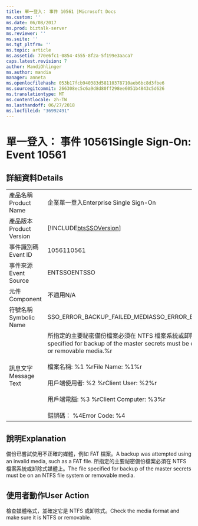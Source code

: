 ```yaml
---
title: 單一登入： 事件 10561 |Microsoft Docs
ms.custom: ''
ms.date: 06/08/2017
ms.prod: biztalk-server
ms.reviewer: ''
ms.suite: ''
ms.tgt_pltfrm: ''
ms.topic: article
ms.assetid: 770e6fc1-0854-4555-8f2a-5f199e3aaca7
caps.latest.revision: 7
author: MandiOhlinger
ms.author: mandia
manager: anneta
ms.openlocfilehash: 053b17fcb940383d58110378710aeb6bc8d3fbe6
ms.sourcegitcommit: 266308ec5c6a9d8d80ff298ee6051b4843c5d626
ms.translationtype: MT
ms.contentlocale: zh-TW
ms.lasthandoff: 06/27/2018
ms.locfileid: "36992491"
---
```

# <a name="single-sign-on-event-10561"></a><span data-ttu-id="8a4d6-102">單一登入： 事件 10561</span><span class="sxs-lookup"><span data-stu-id="8a4d6-102">Single Sign-On: Event 10561</span></span>
## <a name="details"></a><span data-ttu-id="8a4d6-103">詳細資料</span><span class="sxs-lookup"><span data-stu-id="8a4d6-103">Details</span></span>  
  
|                 |                                                                                                                                                                                                                                 |
|-----------------|---------------------------------------------------------------------------------------------------------------------------------------------------------------------------------------------------------------------------------|
|  <span data-ttu-id="8a4d6-104">產品名稱</span><span class="sxs-lookup"><span data-stu-id="8a4d6-104">Product Name</span></span>   |                                                                                                    <span data-ttu-id="8a4d6-105">企業單一登入</span><span class="sxs-lookup"><span data-stu-id="8a4d6-105">Enterprise Single Sign-On</span></span>                                                                                                    |
| <span data-ttu-id="8a4d6-106">產品版本</span><span class="sxs-lookup"><span data-stu-id="8a4d6-106">Product Version</span></span> |                                                                                   [!INCLUDE[btsSSOVersion](../includes/btsssoversion-md.md)]                                                                                    |
|    <span data-ttu-id="8a4d6-107">事件識別碼</span><span class="sxs-lookup"><span data-stu-id="8a4d6-107">Event ID</span></span>     |                                                                                                              <span data-ttu-id="8a4d6-108">10561</span><span class="sxs-lookup"><span data-stu-id="8a4d6-108">10561</span></span>                                                                                                              |
|  <span data-ttu-id="8a4d6-109">事件來源</span><span class="sxs-lookup"><span data-stu-id="8a4d6-109">Event Source</span></span>   |                                                                                                             <span data-ttu-id="8a4d6-110">ENTSSO</span><span class="sxs-lookup"><span data-stu-id="8a4d6-110">ENTSSO</span></span>                                                                                                              |
|    <span data-ttu-id="8a4d6-111">元件</span><span class="sxs-lookup"><span data-stu-id="8a4d6-111">Component</span></span>    |                                                                                                               <span data-ttu-id="8a4d6-112">不適用</span><span class="sxs-lookup"><span data-stu-id="8a4d6-112">N/A</span></span>                                                                                                               |
|  <span data-ttu-id="8a4d6-113">符號名稱</span><span class="sxs-lookup"><span data-stu-id="8a4d6-113">Symbolic Name</span></span>  |                                                                                                  <span data-ttu-id="8a4d6-114">SSO_ERROR_BACKUP_FAILED_MEDIA</span><span class="sxs-lookup"><span data-stu-id="8a4d6-114">SSO_ERROR_BACKUP_FAILED_MEDIA</span></span>                                                                                                  |
|  <span data-ttu-id="8a4d6-115">訊息文字</span><span class="sxs-lookup"><span data-stu-id="8a4d6-115">Message Text</span></span>   | <span data-ttu-id="8a4d6-116">所指定的主要祕密備份檔案必須在 NTFS 檔案系統或卸除式 media.%r</span><span class="sxs-lookup"><span data-stu-id="8a4d6-116">The file specified for backup of the master secrets must be on an NTFS file system or removable media.%r</span></span><br /><br /> <span data-ttu-id="8a4d6-117">檔案名稱: %1 %r</span><span class="sxs-lookup"><span data-stu-id="8a4d6-117">File Name: %1%r</span></span><br /><br /> <span data-ttu-id="8a4d6-118">用戶端使用者: %2 %r</span><span class="sxs-lookup"><span data-stu-id="8a4d6-118">Client User: %2%r</span></span><br /><br /> <span data-ttu-id="8a4d6-119">用戶端電腦: %3 %r</span><span class="sxs-lookup"><span data-stu-id="8a4d6-119">Client Computer: %3%r</span></span><br /><br /> <span data-ttu-id="8a4d6-120">錯誤碼： %4</span><span class="sxs-lookup"><span data-stu-id="8a4d6-120">Error Code: %4</span></span> |
  
## <a name="explanation"></a><span data-ttu-id="8a4d6-121">說明</span><span class="sxs-lookup"><span data-stu-id="8a4d6-121">Explanation</span></span>  
 <span data-ttu-id="8a4d6-122">備份已嘗試使用不正確的媒體，例如 FAT 檔案。</span><span class="sxs-lookup"><span data-stu-id="8a4d6-122">A backup was attempted using an invalid media, such as a FAT file.</span></span> <span data-ttu-id="8a4d6-123">所指定的主要祕密備份檔案必須在 NTFS 檔案系統或卸除式媒體上。</span><span class="sxs-lookup"><span data-stu-id="8a4d6-123">The file specified for backup of the master secrets must be on an NTFS file system or removable media.</span></span>  
  
## <a name="user-action"></a><span data-ttu-id="8a4d6-124">使用者動作</span><span class="sxs-lookup"><span data-stu-id="8a4d6-124">User Action</span></span>  
 <span data-ttu-id="8a4d6-125">檢查媒體格式，並確定它是 NTFS 或卸除式。</span><span class="sxs-lookup"><span data-stu-id="8a4d6-125">Check the media format and make sure it is NTFS or removable.</span></span>